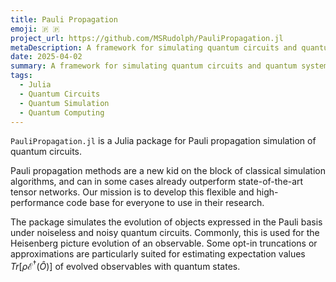 ```yaml
---
title: Pauli Propagation
emoji: 🇵 🇵
project_url: https://github.com/MSRudolph/PauliPropagation.jl
metaDescription: A framework for simulating quantum circuits and quantum systems in the Pauli basis
date: 2025-04-02
summary: A framework for simulating quantum circuits and quantum systems in the Pauli basis
tags:
  - Julia
  - Quantum Circuits
  - Quantum Simulation
  - Quantum Computing
---
```


`PauliPropagation.jl` is a Julia package for Pauli propagation simulation of quantum circuits.

Pauli propagation methods are a new kid on the block of classical simulation algorithms, and can in some cases already outperform state-of-the-art tensor networks. Our mission is to develop this flexible and high-performance code base for everyone to use in their research.

The package simulates the evolution of objects expressed in the Pauli basis under noiseless and noisy quantum circuits. Commonly, this is used for the Heisenberg picture evolution of an observable. Some opt-in truncations or approximations are particularly suited for estimating expectation values $`Tr[\rho \mathcal{E}^\dagger(\hat{O})]`$ of evolved observables with quantum states.
